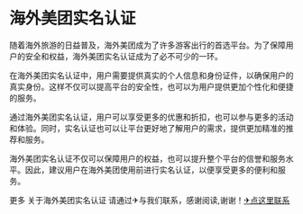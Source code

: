 # 海外美团实名认证

随着海外旅游的日益普及，海外美团成为了许多游客出行的首选平台。为了保障用户的安全和权益，海外美团实名认证成为了必不可少的一环。

在海外美团实名认证中，用户需要提供真实的个人信息和身份证件，以确保用户的真实身份。这样不仅可以提高平台的安全性，也可以为用户提供更加个性化和便捷的服务。

通过海外美团实名认证，用户可以享受更多的优惠和折扣，也可以参与更多的活动和体验。同时，实名认证也可以让平台更好地了解用户的需求，提供更加精准的推荐和服务。

海外美团实名认证不仅可以保障用户的权益，也可以提升整个平台的信誉和服务水平。因此，建议用户在海外美团使用前进行实名认证，以便享受更多的便利和服务。

更多 关于海外美团实名认证 请通过✈与我们联系，感谢阅读,谢谢！[✈点这里联系](https://acc.k02.cc)